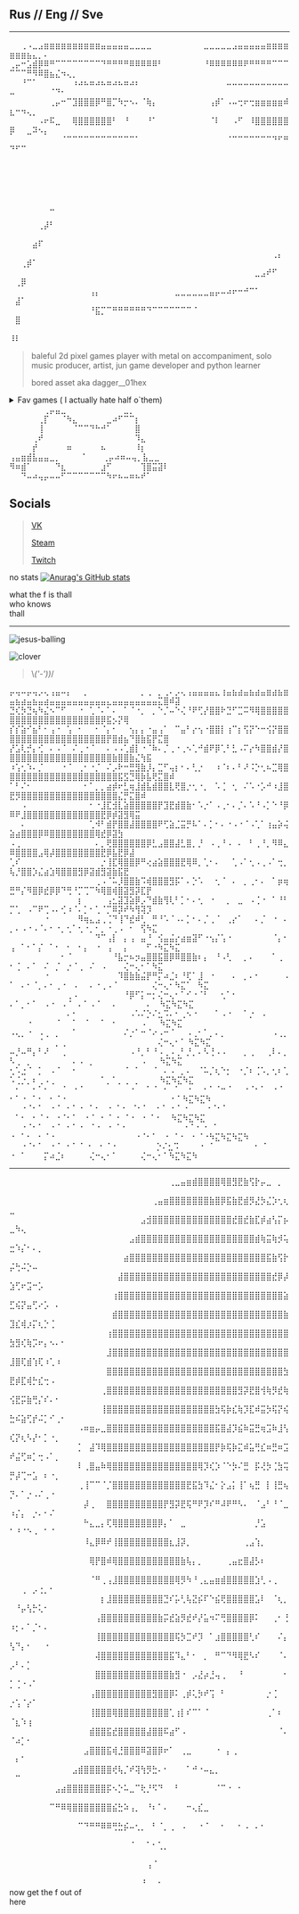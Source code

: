 ## Rus // Eng // Sve 
-----------------
⠀⠀⢀⠠⣀⣠⣶⣶⣶⣶⣶⣶⣶⣶⣶⣶⣤⣤⣤⣤⣤⣀⣀⣀⣀⠀⠀⠀⠀⠀⠀⠀⠀⠀⣀⣀⣀⣀⣀⣠⣤⣤⣤⣤⣤⣶⣶⣶⣶⣶⣶⣶⣦⣄⡀⠄⠀⠀⠀⠀
⢀⡤⠒⣡⣾⡿⠿⠛⠉⠉⠉⠉⠉⠉⠉⠉⠙⠛⠛⠛⠛⠿⠿⠿⠿⠿⠃⠀⠀⠀⠀⠀⠀⠀⠘⠿⠿⠿⠿⠿⠿⠟⠛⠛⠛⠛⠉⠉⠉⠉⠉⠉⠛⠻⠿⣿⣦⣌⠲⢄⡀
⠀⠀⠘⠉⠁⠀⠀⠀⠀⠀⠀⠰⠴⠦⠶⠴⠦⠶⠴⠦⠶⠴⠆⠀⠀⠀⠀⠀⠀⠀⠀⠀⠀⠀⠀⠀⠀⠀⠤⠤⠤⠤⠤⠤⠤⠤⠤⠤⠤⠤⠀⠀⠀⠀⠀⠀⠈⠙⠂⠀⠀
⠀⠀⠀⠀⠀⠀⠀⢀⡤⠒⠉⣹⣿⣿⣿⡿⠛⣿⡉⠳⡒⠢⠄⠈⢷⡄⠀⠀⠀⠀⠀⠀⠀⠀⠀⢠⡾⠁⠠⠤⢒⠖⢒⣶⣶⣶⣶⣶⠾⣆⠒⠲⢄⡀⠀⠀⠀⠀⠀⠀⠀
⠀⠀⠀⠀⠀⠠⠖⠯⣀⠀⠀⢿⣿⣿⣿⣿⣿⣿⠃⠀⠘⠀⠀⠀⠘⠁⠀⠀⠀⠀⠀⠀⠀⠀⠀⠈⠇⠀⠀⠠⠋⠀⠸⣿⣿⣿⣿⣿⣿⡿⠀⠀⣀⠽⠢⡄⠀⠀⠀⠀⠀
⠀⠀⠀⠀⠀⠀⠀⠀⠀⠈⠉⠉⠉⠉⠉⠉⠉⠉⠉⠉⠉⠉⠁⠀⠀⠀⠀⠀⠀⠀⠀⠀⠀⠀⠀⠀⠀⠀⠈⠉⠉⠉⠉⠉⠉⠉⠙⠋⠛⠙⠋⠉⠀⠀⠀⠀⠀⠀⠀⠀⠀
⠀⠀⠀⠀⠀⠀⠀⠀⠀⠀⠀⠀⠀⠀⠀⠀⠀⠀⠀⠀⠀⠀⠀⠀⠀⠀⠀⠀⠀⠀⠀⠀⠀⠀⠀⠀⠀⠀⠀⠀⠀⠀⠀⠀⠀⠀⠀⠀⠀⠀⠀⠀⠀⠀⠀⠀⠀⠀⠀⠀⠀
⠀⠀⠀⠀⠀⠀⠀⠀⠀⠀⠀⠀⠀⠀⠀⠀⠀⠀⠀⠀⠀⠀⠀⠀⠀⠀⠀⠀⠀⠀⠀⠀⠀⠀⠀⠀⠀⠀⠀⠀⠀⠀⠀⠀⠀⠀⠀⠀⠀⠀⠀⠀⠀⠀⠀⠀⠀⠀⠀⠀⠀
⠀⠀⠀⠀⠀⠀⠀⠀⠀⠀⠀⠀⠀⠀⠀⠀⠀⠀⠀⠀⠀⠀⠀⠀⠀⠀⠀⠀⠀⠀⠀⠀⠀⠀⠀⠀⠀⠀⠀⠀⠀⠀⠀⠀⠀⠀⠀⠀⠀⠀⠀⠀⠀⠀⠀⠀⣀⠀⠀⠀⠀
⠀⠀⠀⠀⠀⠀⠀⠀⠀⠀⠀⠀⠀⠀⠀⠀⠀⠀⠀⠀⠀⠀⠀⠀⠀⠀⠀⠀⠀⠀⠀⠀⠀⠀⠀⠀⠀⠀⠀⠀⠀⠀⠀⠀⠀⠀⠀⠀⠀⠀⠀⠀⠀⠀⢀⡼⠃⠀⠀⠀⠀
⠀⠀⠀⠀⠀⠀⠀⠀⠀⠀⠀⠀⠀⠀⠀⠀⠀⠀⠀⠀⠀⠀⠀⠀⠀⠀⠀⠀⠀⠀⠀⠀⠀⠀⠀⠀⠀⠀⠀⠀⠀⠀⠀⠀⠀⠀⠀⠀⠀⠀⠀⠀⠀⣴⠏⠀⠀⠀⠀⠀⠀
⠀⠀⠀⠀⠀⠀⠀⠀⠀⠀⠀⠀⠀⠀⠀⠀⠀⠀⠀⠀⠀⠀⠀⠀⠀⠀⠀⠀⠀⠀⠀⠀⠀⠀⠀⠀⠀⠀⠀⠀⠀⠀⠀⠀⠀⠀⢀⡄⠀⠀⠀⢀⡾⠁⠀⠀⠀⠀⠀⠀⠀
⠀⠀⠀⠀⠀⠀⠀⠀⠀⠀⠀⠀⠀⠀⠀⠀⠀⠀⠀⠀⠀⠀⠀⠀⠀⠀⠀⠀⠀⠀⠀⠀⠀⠀⠀⠀⠀⠀⠀⠀⠀⠀⠀⣀⣠⠞⠋⠀⠀⠀⢀⡿⠀⠀⠀⠀⠀⠀⠀⠀⠀
⠀⠀⠀⠀⠀⠀⠀⠀⠀⠀⠀⠀⠀⠀⢠⡄⠀⠀⠀⠀⠀⠀⠀⠀⠀⠀⠀⠀⠀⣀⣀⣀⣀⣀⣀⣤⡤⠤⠴⠖⠒⠚⠉⠁⠀⠀⠀⠀⠀⠀⣼⠁⠀⠀⠀⠀⠀⠀⠀⠀⠀
⠀⠀⠀⠀⠀⠀⠀⠀⠀⠀⠀⠀⠀⠀⠘⣯⡉⠉⠛⠛⠛⠛⠛⠛⠙⠉⠉⠉⠉⠉⠉⠉⠈⠀⠀⠀⠀⠀⠀⠀⠀⠀⠀⠀⠀⠀⠀⠀⠀⠀⣿⠀⠀⠀⠀⠀⠀⠀⠀⠀⠀
⠀⠀⠀⠀⠀⠀⠀⠀⠀⠀⠀⠀⠀⠀⠀⠀⠀⠀⠀⠀⠀⠀⠀⠀⠀⠀⠀⠀⠀⠀⠀⠀⠀⠀⠀⠀⠀⠀⠀⠀⠀⠀⠀⠀⠀⠀⠀⠀⠀⠸⠇⠀⠀⠀

>baleful 2d pixel games player with metal on accompaniment, solo music producer, artist, jun game developer and python learner 
>
>bored asset aka dagger__01hex
<details>
  <summary> Fav games ( I actually hate half o`them) </summary>  
	
  Apex Legends  <br />
	
  Dota 2 <br />

  Visual Studio (best game ever made by humanity)<br />
	
  Albion Online <br /> 

  Dying Light <br />

  Dead Island <br />

  PvZ <br/>
  
  TES 5  <br />

  Doom <br />

  Minceraft lol <br />

  Dark and Darker <br />
	
  Kenshi <br />

  Duolingo (not /j anymore) <br />
	
  In Celebration of Violence <br /> 
  ... and etc ... <br /> 
<br />
<br />
</details>  
⠀⠀⠀⠀⠀⠀⢀⡤⣤⣀⠀⠀⠀⠀⠀⠀⠀⠀⠀⠀⣀⡀⠀⠀⠀⠀⠀⠀<br />
⠀⠀⠀⠀⠀⢀⡏⠀⠀⠈⠳⣄⠀⠀⠀⠀⠀⣀⠴⠋⠉⠉⡆⠀⠀⠀⠀⠀<br />
⠀⠀⠀⠀⠀⢸⠀⠀⠀⠀⠀⠈⠉⠉⠙⠓⠚⠁⠀⠀⠀⠀⣿⠀⠀⠀⠀⠀<br />
⠀⠀⠀⠀⢀⠞⠀⠀⠀⠀⠀⠀⠀⠀⠀⠀⠀⠀⠀⠀⠀⠀⠹⣄⠀⠀⠀⠀<br />
⠀⠀⠀⠀⡞⠀⠀⠀⠀⠀⠶⠀⠀⠀⠀⠀⠦⠀⠀⠀⠀⠀⠸⡆⠀⠀⠀<br />
⢠⣤⣶⣾⣧⣤⣤⣀⡀ ⠀⠀⠀⠈⠀⠀⠀⢀⡤⠴⠶⠤⢤⡀⣧⣀⣀⠀<br />
⠻⠶⣾⠁⠀⠀⠀⠀⠙⣆⠀⠀⠀⠀⠀⠀⣰⠋⠀⠀⠀⠀⠀⢹⣿⣭⣽⠇<br />
⠀⠀⠙⠤⠴⢤⡤⠤⠤⠋⠉⠉⠉⠉⠉⠉⠉⠳⠖⠦⠤⠶⠦⠞⠁⠀
<br />

## Socials  
>[VK](https://vk.com/dagger__01hex)
> 
>[Steam](https://steamcommunity.com/id/IFuckingHateYou__00/)
>
>[Twitch](https://www.twitch.tv/boredpep)

no stats
[![Anurag's GitHub stats](https://github-readme-stats.vercel.app/api?username=Bored-Asset-01)](https://github.com/anuraghazra/github-readme-stats)

what the f is thall  
who knows  
thall  

------  
![jesus-balling](https://github.com/user-attachments/assets/86a3a264-6af4-4f38-b1ff-770980b4247d)  

![clover](https://github.com/user-attachments/assets/0192fb8e-b966-498c-b962-014594f57eb2)  
>\\_('-'))_/ <br />

⡤⢤⠤⡤⢤⡠⢄⢠⣤⠤⡄⠀⠀⡀⠀⠀⠀⠀⠀⠀⠀⠀⠀⡀⢀⠀⡀⢀⠄⡠⢄⢠⣤⣤⣤⣤⣄⢰⣤⣦⣴⣤⣦⣴⣤⣶⣴⣦⣶⣤⣦⣴⣤⣦⣤⣴⣤⣤⣤⣤⣤⣤⣤⣤⣤⣤⣄⣤⣤⣤⣤⣤⣤⣤⣤⣍⣿⠾⣽
⣙⢎⡳⣙⢦⠳⣌⠢⠉⠋⠀⠀⠐⠀⢁⠈⠄⠁⠄⠀⠁⠈⠐⡀⠀⡀⠑⡈⠤⠑⢌⠘⠟⢋⡜⣿⣿⠗⣙⠋⣉⠭⠻⢿⣿⣿⣿⣿⣿⣿⣿⣿⣿⣿⣿⣿⣿⣿⣿⣿⣿⣿⣿⣿⣿⡿⣯⡢⡝⢿
⡎⡎⣵⠊⣦⠃⠂⢠⠐⠀⢡⠀⠂⠀⠀⠂⠈⡄⠂⠀⠀⢢⡄⡄⠐⣤⢠⠁⠀⠉⣤⠃⡔⢢⠐⣿⣿⡇⢰⠉⡆⢫⡝⠑⠒⢪⡝⣿⣿⣿⣿⣿⣿⣿⣿⣿⣿⣿⣿⣿⣿⣿⣿⣿⣿⣿⡟⣿⣾⣦⠙⣿⣷⣯⡟⣍⣿
⡜⣡⢇⡚⡄⢊⠀⠄⠠⠈⠀⠌⢀⠐⠈⠀⠀⠄⠠⠠⢁⣾⡇⠐⠈⠷⠄⡈⢀⠐⢀⠢⢁⠚⣾⠟⡿⢁⠃⣃⠠⠍⡔⠳⣿⣿⣾⡜⣿⣿⣿⣿⣿⣿⣿⣿⣿⣿⣿⣿⣿⣿⣿⣿⣿⣿⣿⣷⣿⣿⣷⣌⢳⣯
⠰⢡⢂⠱⠄⡈⠀⠀⠀⠐⠈⠀⢀⠂⠐⡈⠀⠌⡠⠗⠒⣛⣻⣷⡸⡄⣉⠋⢤⡆⠂⠄⢃⡐⠀⠀⠰⠈⠆⠄⠃⠜⠨⡑⢂⠦⣉⢿⣿⣿⣿⣿⣿⣿⣿⣿⣿⣿⣿⣿⣿⣿⣿⣿⣿⣿⣿⣿⣯⣫⣙⢿⡷⣧⢟⣍⣿⠾
⠁⠃⠌⠂⠀⠀⠀⠀⠀⠀⠀⠀⠀⠂⠁⡀⡀⣴⡾⠖⣃⢶⣸⣾⣧⣾⣿⣿⣇⢟⣿⡐⢂⠐⡀⠀⠡⢈⠀⢂⠀⠌⠡⠐⡡⠚⠰⣸⣿⣟⡻⣿⣿⣿⣿⣿⣿⣿⣿⣿⣿⣿⣿⣿⣿⣿⣿⣿⣌⡛⣍⣿⠾
⠀⠀⠠⠀⠀⠀⠀⠀⠀⠀⠀⠀⠀⠀⠂⠐⣸⣏⣺⣇⣵⣿⣿⣿⣿⣿⡟⣹⣟⣾⣿⣷⠂⠡⡐⠁⠠⢀⠂⠄⡈⠄⠡⠘⠠⡁⠑⠘⡿⠿⠟⣸⣿⣿⣿⣿⣿⣿⣿⣿⣿⣿⣿⣿⣿⣟⡿⡾⣽⣻⢿⣭
⠀⠀⠄⠀⠀⠀⠀⠀⠀⠀⠀⠀⠀⠀⢁⠺⠃⣾⡟⣿⣿⣼⣿⣿⣿⣿⠟⢋⣵⣈⣭⡛⠧⠁⠄⡁⠂⠄⠐⠠⠐⠈⠠⢁⠁⢰⣤⡵⢬⣵⣴⣿⣿⣿⡿⠿⣿⣿⣿⣿⣿⣿⣿⣿⢿⣞⡿⣽⣳
⠠⢀⠀⠀⠀⠀⠀⠀⠀⠀⠀⠀⠀⠀⠀⠄⡀⢟⣿⣿⣿⣿⣿⣿⡿⣃⣠⣿⣿⣼⣃⣿⡀⡘⠀⠠⢀⠘⠠⠀⠄⠀⠃⢀⠘⡀⠻⠿⣄⠿⣿⣿⣿⣿⣠⢿⡼⣿⣿⣿⣿⣿⣿⣿⣿⣟⡿⣧⣟⡿⣼
⢁⠎⠀⠀⠀⠀⠀⠀⠀⠀⠀⠀⠀⠀⠀⠀⡐⢸⣏⢿⣿⣿⡿⠛⢔⣴⣵⣿⣿⣿⣟⢿⠿⡀⢁⠂⠄⠀⠀⢁⠠⠁⢂⠠⢀⠠⠁⢒⡀⢧⡘⣿⣿⡱⣌⣴⣱⢿⣿⣿⣿⣻⡿⣽⣾⣻⣽⣷⣯⣟
⠀⠀⠀⠀⠀⠀⠀⠀⠀⠀⠀⠀⠀⠀⠀⢀⠠⠈⠥⡸⣿⣿⣷⠩⢾⣿⣿⣿⣻⡯⠁⠄⡑⠡⠀⠀⢂⠈⠀⠄⠀⡀⢀⠂⠄⠀⠁⡶⢶⣛⠛⡌⠻⣿⡿⣞⡿⡿⠙⢛⠘⡉⢉⠉⠳⢿⣿⢾⣿⣽⣻⡽⣏⡟
⠀⠀⠀⠀⠀⠀⠀⠀⠀⠀⠀⠀⡆⠀⠀⠀⠀⢠⣂⣽⣹⣵⡿⡠⠙⣾⣷⢻⢇⠃⡁⠂⠄⢂⠀⠐⠀⠀⡀⠀⣀⠀⠠⢈⠐⠀⠁⠘⠃⡉⢁⠀⠠⠉⠟⢉⠠⠄⢊⠰⠈⠄⡁⠂⢁⠈⡉⠿⡽⠞⠳⢻⢽⡹
⠀⠀⠀⠀⠀⠀⠐⠀⠀⠀⠀⠀⠻⢶⣄⣠⢀⢈⠙⢸⠙⣞⠾⢃⠀⠛⠘⠡⠈⠠⠄⡁⠂⠄⡈⢀⠈⠀⢀⡔⠁⠀⠀⠄⡈⠀⠐⠀⠄⡀⠄⠠⠐⠠⠈⠄⠂⠐⡀⢂⠁⢂⠐⡀⠂⡀⠐⢀⠠⠀⠂⠀⢫⠳⣍
⠀⠀⠀⠀⠀⠀⠀⠀⠀⠀⠀⠀⠀⠀⠀⠙⠉⢠⡇⠀⡄⢠⠀⣤⠘⠀⢪⣤⣬⡔⣴⣶⣽⠋⠐⢢⡌⢡⠐⠀⠀⠀⠀⠀⠀⠀⠈⡄⠂⢠⠀⠁⠂⠁⡌⠀⠁⠂⠀⠂⠀⠂⡄⠀⠐⠀⢠⠀⠀⡄⠀⠀⠀⠋⠐⠳⣍⠳⣍
⠀⠀⠀⠀⠀⠀⠀⠀⠀⠂⠈⠀⠀⠀⠀⠀⠀⠀⠘⣧⡒⠦⡲⣤⣿⣿⣯⣿⡿⠿⣿⣿⣷⠆⡄⠀⠘⠠⢃⠀⠀⡀⠄⠀⠀⠀⠁⢀⠀⠂⢈⠀⠄⠁⠀⠌⠀⡈⠀⡐⠈⢀⠀⠌⠀⠠⠀⠀⠀⢌⠒⢄⠂⠁⠳⣍
⠀⠀⠀⠀⠀⠀⠐⠀⠀⠀⠀⠀⠀⠀⠀⠀⠀⠀⠀⠹⣿⣷⣷⣬⡟⠛⡍⠴⣈⠆⠘⢏⠁⣸⠀⠐⠀⠀⠀⠄⠀⡀⠄⠂⠀⠀⠀⠀⠠⠁⠀⠄⠂⠈⡀⠄⠂⢀⠐⠀⠠⠀⠀⠄⠐⢀⠠⠈⠀⠀⠀⠀⠀⠀⢌⠒⢄⠂⠳⣍⠁⠀⠳⣍
⠀⠀⠀⠀⠀⠀⠀⠀⠀⠀⢀⠠⠀⠀⠀⠀⠀⠀⠀⠀⠘⡿⠋⡅⠒⡂⢌⠒⢄⠂⠁⠊⠐⠈⠃⠀⠀⢂⠁⠂⠀⠀⠀⠀⠀⠀⠀⠀⠀⠄⠁⡀⠂⠁⠀⠠⠐⠀⠠⠈⠀⠄⠁⠠⠈⠀⠀⠄⠀⠀⠀⠀⠀⠄⠀      ⠳⣍⠳⣍⠳⣍
⠀⠀⠀⠀⠀⠀⠀⠀⠀⠀⠄⠂⠀⠀⠀⠀⠀⠀⠀⠀⠀⠠⠡⠌⡑⠌⣂⠩⠄⠂⢀⠢⠐⠀⠀⠀⠁⠠⠐⠀⠀⠁⡐⠀⠠⠀⠀⠀⠀⠀⠀⠀⠐⠀⠀⠀⠀⠈⠀⠀⠁⠀⠈⠀⠀⠁⠀⠂⠀⠀⠀⠀⠠⠀⠀             ⠳⣍⠳⣍
⠠⢄⡀⠐⠀⠠⢀⠀⡀⠀⠀⠁⠀⠀⠀⠀⠀⠀⠀⠀⠌⡐⠁⠒⠈⠔⠠⠒⠈⠀⠀⠠⢀⠂⠁⡀⠄⡀⠀⠀⠀⠀⠀⠀⠀⠀⠠⢀⡀⠀⠀⠀⠀⠀⠈⠀⠀⡀⢀⠀⠀⠀⠀⠀⠀⠀⠀⠀⠀⠀⠀⠀⠀⠀⠀⢌⠒⢄⠂⠁     ⠳⣍⠳⣍
⠤⡘⠤⠛⡄⠃⠜⠀⠀⢀⠀⠀⠀⠀⠀⠀⠀⠀⠀⠀⠀⠠⠘⡀⠃⠘⠠⢀⠠⢀⠃⡘⡀⠄⠣⢘⠠⠠⠀⠀⠀⡀⢀⠀⠀⢀⠇⠄⡀⠣⢀⠀⡀⠀⠀⠀⠀⠀⠀⠀⠄⠠⠀⡀⠀⠀⠀⠀⠀⠀⠀⠀⠠⠀⠀        ⠳⣍⠳⣍
⢂⠡⣐⠈⠀⡁⠀⠠⠈⠀⠀⠂⠀⠀⠀⠀⠀⠀⠀⠀⠈⠀⠁⠀⠀⠈⠀⠄⠠⠀⡀⠄⠀⠈⠥⡈⢆⠑⡂⠀⠐⡈⠆⢈⠡⡀⢂⠆⢁⠡⢈⡐⡀⠆⢀⠠⢀⠀⠀⠀⠀⠀⠀⠀⠀⠁⡀⠁⡀⢀⠀⡀⠀⠀⠀        ⠳⣍⠳⣍⠳⣍
⠀⠂⠀⠀⠂⠁⠂⠀⠀⠈⠀⠐⠈⠀⠀⠀⠀⠀⠀⠀⠀⠐⠀⠀⠁⠈⠀⠂⠀⠁⠀⠐⠀⠀⠂⠁⠈⠒⠈⠀⠀⠐⠈⠂⠁⠀⠐⠈⠀⠂⠁⠐⠀⠁⠂⠀⠂⠈⠐⠀⠀⠀⠀⠀⠀⠀⠀⠀⠀⠀⠀⠀⠀⠀⠀⠀⠀⠐⠈     ⠳⣍⠳⣍⠳
⠀⠀⠐⠈⠂⠁⠀⠐⠈⠀⠂⠁⠐⠀⠁⠂⠀   ⠂⠈⠐⠀⠈⠂⠁⠀⠐⠈⠀⠂⠁⠐⠀⠀⠀⠐⠈⠂⠁     ⠀⠁⠂⠀⠂⠈⠐⠀⠐⠈⠂⠁⠀⠐⠈⠀⠂        ⠁⠐⠀⠁⠂⠀⠂⠈⠐⠀⠀⠳⣍⠳⣍⠳⣍⠀⠀
⠀⠀⠐⠈⠂⠁⠀⠐⠈⠀⠂⠁⠐⠀   ⠁⠂⠀⠂⠈⠐⠀⠀⠀⠀⠀⠀⠀⠀⠀⠀⠐⠈⠐ ⠐⠀⠁   ⠐⠀⠁⠂⠀⠂⠈⠐⠀⠀⠀⠀⠀⠀⠀⠀⠀⠀⠀⠀⠀⠀⠐⠈⠂⠁⠀⠐⠀⠁⠂⠀⠂⠈⠐⠳⣍⠳⣍⠳⣍⠳
⠀⠀⠐⠈⠂⠁⠀⠐⠈⠀⠂⠁  ⠁   ⠂⠀⠂⠈⠐⠀⠀⠀⠀⠀⠀⠀⡑⠌⣂⠩⠀⠀⠀ ⠐⠀⠁⠀⠀⠀⠀⠀⠀ ⠐⠀⠁ ⠐⠀⠁⠀⠀⠀⡍⠴⣈⠆⠀⠀⠀⠀⢌⠒⢄⠂⠁⠀⠀⠀⠀⢌⠒⢄⠂⠁⠳⣍⠳⣍⠳

------------------------
⠀⠀⠀⠀⠀⠀⠀⠀⠀⠀⠀⠀⠀⠀⠀⠀⠀⠀⠀⠀⠀⠀⠀⠀⠀⠀⠀⠀⢀⣀⣤⣶⣾⣿⣿⣿⣿⢿⣿⣻⣟⣷⢫⡗⡤⣀⠀⡀⠀⠀⠀⠀⠀⠀⠀⠀⠀⠀⠀⠀⠀⠀⠀⠀⠀⠀⠀⠀⠀⠀⠀⠀⠀⠀⠀
⠀⠀⠀⠀⠀⠀⠀⠀⠀⠀⠀⠀⠀⠀⠀⠀⠀⠀⠀⠀⠀⠀⠀⠀⠀⢀⣤⣶⣿⣿⣿⣿⣿⣿⣿⣷⣿⡿⣯⣷⣟⣾⡻⣜⡳⣌⡱⢂⢆⣀⠀⠀⠀⠀⠀⠀⠀⠀⠀⠀⠀⠀⠀⠀⠀⠀⠀⠀⠀⠀⠀⠀⠀⠀⠀
⠀⠀⠀⠀⠀⠀⠀⠀⠀⠀⠀⠀⠀⠀⠀⠀⠀⠀⠀⠀⠀⠀⠀⣠⣺⣿⣿⣿⣿⣿⣿⣿⣿⣿⣿⣿⣿⣿⣿⣞⣿⣞⣷⣏⡾⣴⢣⡍⡦⣀⠳⢄⠀⠀⠀⠀⠀⠀⠀⠀⠀⠀⠀⠀⠀⠀⠀⠀⠀⠀⠀⠀⠀⠀⠀
⠀⠀⠀⠀⠀⠀⠀⠀⠀⠀⠀⠀⠀⠀⠀⠀⠀⠀⠀⠀⠀⣠⣾⣿⣿⣿⣿⣿⣿⣿⣿⣿⣿⣿⣿⣿⣿⣿⣿⣿⣿⣿⣿⣾⢷⣭⢷⡺⢥⣒⠱⡌⠂⠄⡀⠀⠀⠀⠀⠀⠀⠀⠀⠀⠀⠀⠀⠀⠀⠀⠀⠀⠀⠀⠀
⠀⠀⠀⠀⠀⠀⠀⠀⠀⠀⠀⠀⠀⠀⠀⠀⠀⠀⠀⠀⣴⣿⣿⣿⣿⣿⣿⣿⣿⣿⣿⣿⣿⣿⣿⣿⣿⣿⣿⣿⣿⣿⣿⣿⣿⣯⣷⢫⡗⡬⢓⠬⡑⠤⠀⠀⠀⠀⠀⠀⠀⠀⠀⠀⠀⠀⠀⠀⠀⠀⠀⠀⠀⠀⠀
⠀⠀⠀⠀⠀⠀⠀⠀⠀⠀⠀⠀⠀⠀⠀⠀⠀⠀⠀⣼⣿⣿⣿⣿⣿⣿⣿⣿⣿⣿⣿⣿⣿⣿⣿⣿⣿⣿⣿⣿⣿⣿⣿⣿⣿⣿⣞⡿⡼⣱⢋⠖⣩⠒⡡⠀⠀⠀⠀⠀⠀⠀⠀⠀⠀⠀⠀⠀⠀⠀⠀⠀⠀⠀⠀
⠀⠀⠀⠀⠀⠀⠀⠀⠀⠀⠀⠀⠀⠀⠀⠀⠀⠀⢰⣿⣿⣿⣿⣿⣿⣿⣿⣿⣿⣿⣿⣿⣿⣿⣿⣿⣿⣿⣿⣿⣿⣿⣿⣿⣿⣿⣿⣿⣵⣋⢮⡝⣤⢋⠔⡡⠀⠄⠀⠀⠀⠀⠀⠀⠀⠀⠀⠀⠀⠀⠀⠀⠀⠀⠀
⠀⠀⠀⠀⠀⠀⠀⠀⠀⠀⠀⠀⠀⠀⠀⠀⠀⠀⣾⣿⣿⣿⣿⣿⣿⣿⣿⣿⣿⣿⣿⣿⣿⣿⣿⣿⣿⣿⣿⣿⣿⣿⣿⣿⣿⣿⣿⣿⣷⣹⣎⢾⡰⡍⢆⡑⢈⠀⠀⠀⠀⠀⠀⠀⠀⠀⠀⠀⠀⠀⠀⠀⠀⠀⠀
⠀⠀⠀⠀⠀⠀⠀⠀⠀⠀⠀⠀⠀⠀⠀⠀⠀⢰⣿⣿⣿⣿⣿⣿⣿⣿⣿⣿⣿⣿⣿⣿⣿⣿⣿⣿⣿⣿⣿⣿⣿⣿⣿⣿⣿⣿⣿⣿⣿⣳⣻⢎⢷⡩⠖⡄⠢⠄⠂⠀⠀⠀⠀⠀⠀⠀⠀⠀⠀⠀⠀⠀⠀⠀⠀
⠀⠀⠀⠀⠀⠀⠀⠀⠀⠀⠀⠀⠀⠀⠀⠀⠀⣸⣿⣿⣿⣿⣿⣿⣿⣿⣿⣿⣿⣿⣿⣿⣿⣿⣿⣿⣿⣿⣿⣿⣿⣿⣿⣿⣿⣿⣿⣿⣿⣸⣿⢏⣾⢱⢏⠰⢁⠰⠀⠀⠀⠀⠀⠀⠀⠀⠀⠀⠀⠀⠀⠀⠀⠀⠀
⠀⠀⠀⠀⠀⠀⠀⠀⠀⠀⠀⠀⠀⠀⠀⠀⠀⣿⣿⣿⣿⣿⣿⣿⣿⣿⣿⣿⣿⣿⣿⣿⣿⣿⣿⣿⣿⣿⣿⣿⣿⣿⣿⣿⣿⣿⣿⣿⣳⣟⡾⣏⢾⡓⣎⢒⠠⠀⠀⠀⠀⠀⠀⠀⠀⠀⠀⠀⠀⠀⠀⠀⠀⠀⠀
⠀⠀⠀⠀⠀⠀⠀⠀⠀⠀⠀⠀⠀⠀⠀⠀⢀⣿⣿⣿⣿⣿⣿⣿⣿⣿⣿⣿⣿⣿⣿⣿⣿⣿⣿⣿⣿⣿⣿⣿⣻⡽⣟⣿⢺⢷⡻⣞⢷⢪⣟⡭⣷⢛⡌⠎⠄⠂⠀⠀⠀⠀⠀⠀⠀⠀⠀⠀⠀⠀⠀⠀⠀⠀⠀
⠀⠀⠀⠀⠀⠀⠀⠀⠀⠀⠀⠀⠀⠀⠀⠀⢸⣿⣿⣿⣿⣿⣿⣿⣿⣿⣿⣿⣿⣿⣿⣿⣿⣿⣿⣿⣳⢯⡷⣎⢷⡹⣏⠾⣭⡳⢯⡝⢮⣓⠮⣵⢋⡞⠬⡁⠊⢀⠂⠀⠀⠀⠀⠀⠀⠀⠀⠀⠀⠀⠀⠀⠀⠀⠀
⠀⠀⠀⠀⠀⠀⠀⠀⠀⠀⠀⠀⠠⠶⣶⡤⣀⣿⣿⣿⣿⣿⣿⣿⣿⣿⣿⣿⣿⣿⣿⣿⣿⣿⣿⣿⣯⣿⣼⡹⣮⠷⣭⣛⢶⣩⠷⣸⢣⢎⡝⢆⠣⡜⠂⡁⠐⡀⠀⠀⠀⠀⠀⠀⠀⠀⠀⠀⠀⠀⠀⠀⠀⠀⠀
⠀⠀⠀⠀⠀⠀⠀⠀⠀⠀⠀⠀⡁⠀⣼⠹⢿⣿⣿⣿⣿⣿⣿⣿⣿⣿⣿⣿⣿⣿⣿⣿⣿⣿⣿⣿⡟⡷⢯⡷⣍⠾⣥⢛⣎⠶⣛⠶⣩⠞⣬⢋⠶⡁⢒⠠⠁⡀⠀⠀⠀⠀⠀⠀⠀⠀⠀⠀⠀⠀⠀⠀⠀⠀⠀
⠀⠀⠀⠀⠀⠀⠀⠀⠀⠀⠀⠀⠇⢀⣿⣤⠷⢿⣿⣿⣿⣿⣿⣿⣿⣿⣿⣿⣿⣿⣿⣿⣿⢿⡹⢎⡱⠈⠑⡳⠌⣛⠀⡯⢜⡳⢈⣳⢭⡛⡼⢉⠒⣡⠀⠆⠐⡀⠀⠀⠀⠀⠀⠀⠀⠀⠀⠀⠀⠀⠀⠀⠀⠀⠀
⠀⠀⠀⠀⠀⠀⠀⠀⠀⠀⠀⠀⢀⢸⠉⠉⠈⡈⣿⣿⣿⣿⣿⣿⣿⣿⣿⣿⣿⣿⣿⣟⣯⣳⠹⣌⠂⡕⣠⡅⢸⠁⢦⣛⠀⡇⢸⣛⢦⡙⠄⠁⡐⠠⠌⢀⠐⠀⠀⠀⠀⠀⠀⠀⠀⠀⠀⠀⠀⠀⠀⠀⠀⠀⠀
⠀⠀⠀⠀⠀⠀⠀⠀⠀⠀⠀⠀⠀⡼⢀⠀⠀⣿⣿⣿⣿⣿⣿⣿⣿⣿⣿⡟⣻⡽⣟⢯⠛⠟⡹⠎⠛⠼⠟⠛⠣⠄⠀⠈⣠⠃⠘⠈⣀⠰⡌⡄⠀⡐⠄⠂⠌⠀⠀⠀⠀⠀⠀⠀⠀⠀⠀⠀⠀⠀⠀⠀⠀⠀⠀
⠀⠀⠀⠀⠀⠀⠀⠀⠀⠀⠀⠀⠀⠓⣄⣀⡄⢏⢿⣿⣿⣿⣿⣿⣿⣿⡿⡄⠁⠀⣀⠀⠀⠀⠀⠀⠀⠀⠀⠀⠀⠀⠀⡘⣡⠀⠀⠀⠀⠁⠘⠈⠑⠠⠀⠁⠈⠀⠀⠀⠀⠀⠀⠀⠀⠀⠀⠀⠀⠀⠀⠀⠀⠀⠀
⠀⠀⠀⠀⠀⠀⠀⠀⠀⠀⠀⠀⠀⠸⣄⡿⠿⠞⢸⣿⣿⣿⣿⣿⣿⣿⣿⣿⣆⣸⡽⡀⠀⠀⠀⠀⠀⠀⠀⠀⠀⢀⣠⢱⡀⠀⠀⠀⠀⠀⠀⠀⠀⠀⠀⠀⠀⠀⠀⠀⠀⠀⠀⠀⠀⠀⠀⠀⠀⠀⠀⠀⠀⠀⠀
⠀⠀⠀⠀⠀⠀⠀⠀⠀⠀⠀⠀⠀⠀⢿⡟⣿⠾⢿⣿⣿⣿⣿⣿⣿⣿⣿⣿⣿⣿⣷⢧⡄⡀⠀⠀⠀⠀⢀⣤⣖⣿⣼⡣⠆⠀⠀⠀⠀⠀⠀⠀⠀⠀⠀⠀⠀⠀⠀⠀⠀⠀⠀⠀⠀⠀⠀⠀⠀⠀⠀⠀⠀⠀⠀
⠀⠀⠀⠀⠀⠀⠀⠀⠀⠀⠀⠀⠀⠀⠈⠛⢀⢠⣸⣿⣿⣿⣿⣿⣿⣿⣿⣿⣿⢿⡻⠳⠘⢀⣄⣤⣶⣾⣿⣿⣿⣿⣿⣱⢃⠠⢀⠀⠀⠀⠀⢀⠀⡠⢐⡀⠂⠀⠀⠀⠀⠀⠀⠀⠀⠀⠀⠀⠀⠀⠀⠀⠀⠀⠀
⠀⠀⠀⠀⠀⠀⠀⠀⠀⠀⠀⠀⠀⠀⠀⠀⡆⣸⣿⣿⣿⣿⣿⣿⣿⣿⣿⣙⠎⡥⢃⢧⣝⡮⠏⠑⣮⢟⣿⣿⣿⣿⣿⣡⠇⠀⠈⢆⡀⠀⠘⡤⢣⡓⢅⠂⠀⠀⠀⠀⠀⠀⠀⠀⠀⠀⠀⠀⠀⠀⠀⠀⠀⠀⠀
⠀⠀⠀⠀⠀⠀⠀⠀⠀⠀⠀⠀⠀⠀⠀⢠⣿⣿⣿⣿⣿⣿⣿⣿⣿⣿⣷⡭⣞⣵⡻⣞⠞⡜⣥⠲⠍⢛⣿⣿⣿⣿⡿⠅⠀⠀⢀⠂⢘⠰⡂⠄⠁⡈⠂⠄⠀⠀⠀⠀⠀⠀⠀⠀⠀⠀⠀⠀⠀⠀⠀⠀⠀⠀⠀
⠀⠀⠀⠀⠀⠀⠀⠀⠀⠀⠀⠀⠀⠀⠀⢸⣿⣿⣿⣿⣿⣿⣿⣿⣿⣿⣿⣿⣿⢯⡳⣉⠞⡹⠀⠁⣰⣿⣿⣿⣿⣿⢃⠎⠀⠀⠀⠌⡄⢣⠙⡄⠂⠀⠀⠐⠀⠀⠀⠀⠀⠀⠀⠀⠀⠀⠀⠀⠀⠀⠀⠀⠀⠀⠀
⠀⠀⠀⠀⠀⠀⠀⠀⠀⠀⠀⠀⠀⠀⠀⢼⣿⣿⣿⣿⣿⣿⣿⣿⣿⣿⣿⣿⣯⠹⣄⠃⠂⠀⡀⠀⠛⠉⠙⠻⢿⣟⠣⠎⠀⠀⠀⠈⠄⡠⠃⠄⡁⠀⠀⠀⠀⠀⠀⠀⠀⠀⠀⠀⠀⠀⠀⠀⠀⠀⠀⠀⠀⠀⠀
⠀⠀⠀⠀⠀⠀⠀⠀⠀⠀⠀⠀⠀⠀⠀⣿⣿⣿⣿⣿⣿⣿⣿⣿⣿⣿⣿⣿⣷⣻⠐⠀⡠⣜⡴⣘⢤⢀⠀⠀⠘⠀⠀⠀⠀⠀⠀⠀⠂⡁⢈⠐⠠⠁⠀⠀⠀⠀⠀⠀⠀⠀⠀⠀⠀⠀⠀⠀⠀⠀⠀⠀⠀⠀⠀
⠀⠀⠀⠀⠀⠀⠀⠀⠀⠀⠀⠀⠀⠀⢠⣿⣿⣿⣿⣿⣿⣿⣿⣿⣿⣻⣿⣿⡿⠅⢀⡾⢅⡳⠞⢩⠀⠃⠀⠀⠀⠀⠀⠀⠀⡐⢈⠀⠀⡐⢡⠈⡔⠁⠀⠀⠀⠀⠀⠀⠀⠀⠀⠀⠀⠀⠀⠀⠀⠀⠀⠀⠀⠀⠀
⠀⠀⠀⠀⠀⠀⠀⠀⠀⠀⠀⠀⠀⠀⢸⣿⣿⣿⢿⣿⣿⣿⣿⣿⣿⣿⣿⣿⢁⢰⡇⠎⠉⠁⠈⠀⠀⠀⠀⠀⠀⠀⠀⠀⠀⢀⠁⠆⠀⠈⣆⠱⢰⠀⠀⠀⠀⠀⠀⠀⠀⠀⠀⠀⠀⠀⠀⠀⠀⠀⠀⠀⠀⠀⠀
⠀⠀⠀⠀⠀⠀⠀⠀⠀⠀⠀⠀⠀⠀⣾⣿⣿⣯⣞⣿⣿⣿⣿⣿⣼⣿⣿⠯⣴⠋⠠⠀⠀⠀⠀⠀⠀⠀⠀⠀⠀⠀⠀⠀⠀⠀⠀⠈⠄⠈⠴⡁⠂⠀⠀⠀⠀⠀⠀⠀⠀⠀⠀⠀⠀⠀⠀⠀⠀⠀⠀⠀⠀⠀⠀
⠀⠀⠀⠀⠀⠀⠀⠀⠀⠀⠀⠀⠀⣠⣿⣿⣿⣯⢾⣘⣿⣿⣿⠿⣽⣿⡿⠖⠁⠀⢀⣀⠀⠀⠀⠀⠐⠀⡄⢀⠀⠀⠀⠀⠀⠀⠀⠀⠀⠀⠆⠁⠀⠀⠀⠀⠀⠀⠀⠀⠀⠀⠀⠀⠀⠀⠀⠀⠀⠀⠀⠀⠀⠀⠀
⠀⠀⠀⠀⠀⠀⠀⠀⠀⠀⠀⣠⣾⣿⣿⣿⣿⣿⢞⢧⡈⠞⢽⢳⡻⣓⠄⠂⠀⠀⠀⠁⠚⠐⠤⣄⡀⠀⠀⠀⠀⠀⠀⠀⠀⠀⠀⠀⠀⠀⠉⠀⠀⠀⠀⠀⠀⠀⠀⠀⠀⠀⠀⠀⠀⠀⠀⠀⠀⠀⠀⠀⠀⠀⠀
⠀⠀⠀⠀⠀⠀⠀⠀⣠⣴⣿⣿⣿⣿⣿⣿⣿⡯⠢⡑⠥⣀⠉⢗⡘⠫⠙⠀⠀⠃⠀⠀⠀⠀⠀⠀⠈⠉⠐⠀⠂⠀⠀⠀⠀⠀⠀⠀⠀⠀⠀⠀⠀⠀⠀⠀⠀⠀⠀⠀⠀⠀⠀⠀⠀⠀⠀⠀⠀⠀⠀⠀⠀⠀⠀
⠀⠀⠀⠀⠀⠀⠀⠉⠛⠿⢿⣿⣿⣿⣿⣿⣿⣿⣮⣓⠵⢠⡀⠀⠘⠆⠁⠄⠀⠀⠀⠒⢄⣎⣀⠀⠀⠀⠀⠀⠀⠀⠀⠀⠀⠀⠀⠀⠀⠀⠀⠀⠀⠀⠀⠀⠀⠀⠀⠀⠀⠀⠀⠀⠀⠀⠀⠀⠀⠀⠀⠀⠀⠀⠀
⠀⠀⠀⠀⠀⠀⠀⠀⠀⠀⠀⠀⠉⠙⠛⠛⠿⠿⢛⣓⡮⠤⢂⡀⠀⠃⠈⡀⢀⠀⠠⠀⠀⠐⠈⠀⠀⠂⠀⠀⠂⠠⠀⠄⠂⠀⠀⠀⠀⠀⠀⠀⠀⠀⠀⠀⠀⠀⠀⠀⠀⠀⠀⠀⠀⠀⠀⠀⠀⠀⠀⠀⠀⠀⠀
⠀⠀⠀⠀⠀⠀⠀⠀⠀⠀⠀⠀⠀⠀⠀⠀⠀⠀⠀⠀⠀⠈⠀⠀⠁⠂⢁⡀⠀⠀⠀⠀⠀⠀⠀⠀⠀⠀⠀⠀⠀⠀⠀⠀⠀⠀⠀⠀⠀⠀⠀⠀⠀⠀⠀⠀⠀⠀⠀⠀⠀⠀⠀⠀⠀⠀⠀⠀⠀⠀⠀⠀⠀⠀⠀
⠀⠀⠀⠀⠀⠀⠀⠀⠀⠀⠀⠀⠀⠀⠀⠀⠀⠀⠀⠀⠀⠀⠀⠀⢠⠈⠀⠀⠀⠀⠀⠀⠀⠀⠀⠀⠀⠀⠀⠀⠀⠀⠀⠀⠀⠀⠀⠀⠀⠀⠀⠀⠀⠀⠀⠀⠀⠀⠀⠀⠀⠀⠀⠀⠀⠀⠀⠀⠀⠀⠀⠀⠀⠀⠀
⠀⠀⠀⠀⠀⠀⠀⠀⠀⠀⠀⠀⠀⠀⠀⠀⠀⠀⠀⠀⠀⠀⠀⠘⠀⠀⠂⠀⠀⠀⠀⠀⠀⠀⠀⠀⠀⠀⠀⠀⠀⠀⠀⠀⠀⠀⠀
now get the f out of here⠀⠀⠀⠀⠀⠀⠀⠀⠀⠀⠀⠀⠀⠀⠀⠀⠀⠀⠀⠀⠀⠀⠀⠀⠀⠀⠀⠀⠀⠀⠀⠀⠀⠀⠀⠀⠀⠀⠀⠀⠀
<!---⡑⠌⣂⠩
bored-asset/bored-asset is a ✨ special ✨ repository because its `README.md` (this file) appears on your GitHub profile.
You can click the Preview link to take a look at your changes.
--->
